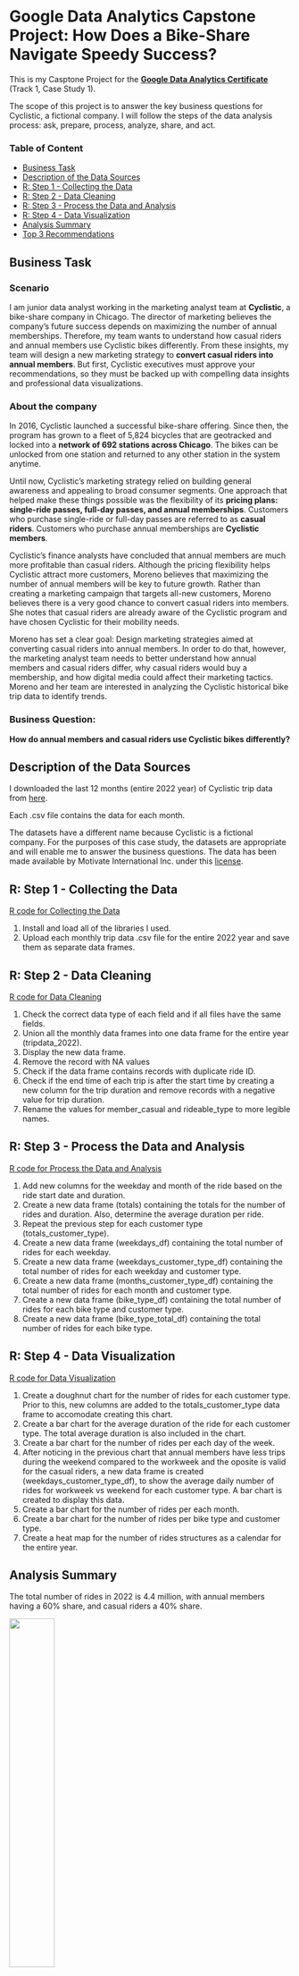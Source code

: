 # Google Data Analytics Capstone Project: How Does a Bike-Share Navigate Speedy Success?

This is my Casptone Project for the [**Google Data Analytics Certificate**](https://www.credly.com/badges/123985c2-8ea2-4731-aab7-34617a398919) (Track 1, Case Study 1).

The scope of this project is to answer the key business questions for Cyclistic, a fictional company. I will follow the steps of the data analysis process: ask, prepare, process, analyze, share, and act.

### Table of Content
-   [Business Task](#business-task)
-   [Description of the Data Sources](#description-of-the-data-sources)
-   [R: Step 1 - Collecting the Data](#r-step-1---collecting-the-data)
-   [R: Step 2 - Data Cleaning](#r-step-2---data-cleaning)
-   [R: Step 3 - Process the Data and Analysis](#r-step-3---process-the-data-and-analysis)
-   [R: Step 4 - Data Visualization](#r-step-4---data-visualization)
-   [Analysis Summary](#analysis-summary)
-   [Top 3 Recommendations](#top-3-recommendations)

## Business Task
### Scenario

I am junior data analyst working in the marketing analyst team at **Cyclistic**, a bike-share company in Chicago. The director of marketing believes the company’s future success depends on maximizing the number of annual memberships. Therefore, my team wants to understand how casual riders and annual members use Cyclistic bikes differently. From these insights, my team will design a new marketing strategy to **convert casual riders into annual members**. But first, Cyclistic executives must approve your recommendations, so they must be backed up with compelling data insights and professional data visualizations.

### About the company
In 2016, Cyclistic launched a successful bike-share offering. Since then, the program has grown to a fleet of 5,824 bicycles that are geotracked and locked into a **network of 692 stations across Chicago**. The bikes can be unlocked from one station and returned to any other station in the system anytime.

Until now, Cyclistic’s marketing strategy relied on building general awareness and appealing to broad consumer segments. One approach that helped make these things possible was the flexibility of its **pricing plans: single-ride passes, full-day passes, and annual memberships**. Customers who purchase single-ride or full-day passes are referred to as **casual riders**. Customers who purchase annual memberships are **Cyclistic members**.

Cyclistic’s finance analysts have concluded that annual members are much more profitable than casual riders. Although the pricing flexibility helps Cyclistic attract more customers, Moreno believes that maximizing the number of annual members will be key to future growth. Rather than creating a marketing campaign that targets all-new customers, Moreno believes there is a very good chance to convert casual riders into members. She notes that casual riders are already aware of the Cyclistic program and have chosen Cyclistic for their mobility needs.

Moreno has set a clear goal: Design marketing strategies aimed at converting casual riders into annual members. In order to do that, however, the marketing analyst team needs to better understand how annual members and casual riders differ, why casual riders would buy a membership, and how digital media could affect their marketing tactics. Moreno and her team are interested in analyzing the Cyclistic historical bike trip data to identify trends.

### Business Question:
**How do annual members and casual riders use Cyclistic bikes differently?**


## Description of the Data Sources
I downloaded the last 12 months (entire 2022 year) of Cyclistic trip data from [here](https://divvy-tripdata.s3.amazonaws.com/index.html).

Each .csv file contains the data for each month.

The datasets have a different name because Cyclistic is a fictional company. For the purposes of this case study,
the datasets are appropriate and will enable me to answer the business questions. The data has been made available by
Motivate International Inc. under this [license](https://ride.divvybikes.com/data-license-agreement).

## R: Step 1 - Collecting the Data
[R code for Collecting the Data](https://github.com/alin-mihalcea/google-data-analytics-capstone-project/blob/main/01_Collect_Data.R)
1. Install and load all of the libraries I used.
2. Upload each monthly trip data .csv file for the entire 2022 year and save them as separate data frames.

## R: Step 2 - Data Cleaning
[R code for Data Cleaning](https://github.com/alin-mihalcea/google-data-analytics-capstone-project/blob/main/02_Clean_Data.R)
1. Check the correct data type of each field and if all files have the same fields.
2. Union all the monthly data frames into one data frame for the entire year (tripdata_2022).
3. Display the new data frame.
4. Remove the record with NA values
5. Check if the data frame contains records with duplicate ride ID.
6. Check if the end time of each trip is after the start time by creating a new column for the trip duration and remove records with a negative value for trip duration.
7. Rename the values for member_casual and rideable_type to more legible names. 

## R: Step 3 - Process the Data and Analysis
[R code for Process the Data and Analysis](https://github.com/alin-mihalcea/google-data-analytics-capstone-project/blob/main/03_Data_Analysis.R)
1. Add new columns for the weekday and month of the ride based on the ride start date and duration.
2. Create a new data frame (totals) containing the totals for the number of rides and duration. Also, determine the average duration per ride.
3. Repeat the previous step for each customer type (totals_customer_type).
4. Create a new data frame (weekdays_df) containing the total number of rides for each weekday.
5. Create a new data frame (weekdays_customer_type_df) containing the total number of rides for each weekday and customer type.
6. Create a new data frame (months_customer_type_df) containing the total number of rides for each month and customer type.
7. Create a new data frame (bike_type_df) containing the total number of rides for each bike type and customer type.
8. Create a new data frame (bike_type_total_df) containing the total number of rides for each bike type.


## R: Step 4 - Data Visualization
[R code for Data Visualization](https://github.com/alin-mihalcea/google-data-analytics-capstone-project/blob/main/04_Data_Visualization.R)
1. Create a doughnut chart for the number of rides for each customer type. Prior to this, new columns are added to the totals_customer_type data frame to accomodate creating this chart.
2. Create a bar chart for the average duration of the ride for each customer type. The total average duration is also included in the chart.
3. Create a bar chart for the number of rides per each day of the week.
4. After noticing in the previous chart that annual members have less trips during the weekend compared to the workweek and the oposite is valid for the casual riders, a new data frame is created (weekdays_customer_type_df), to show the average daily number of rides for workweek vs weekend for each customer type. A bar chart is created to display this data.
5. Create a bar chart for the number of rides per each month.
6. Create a bar chart for the number of rides per bike type and customer type.
7. Create a heat map for the number of rides structures as a calendar for the entire year.

## Analysis Summary

The total number of rides in 2022 is 4.4 million, with annual members having a 60% share, and casual riders a 40% share.

<img src="https://github.com/alin-mihalcea/google-data-analytics-capstone-project/blob/main/viz01_doughnut_rides_customer_type.png"
width=40% height=40%>

The average ride time represents a significant difference since the level for casual riders is double compared to the annual members.

<img src="https://github.com/alin-mihalcea/google-data-analytics-capstone-project/blob/main/viz02_bar_average_ride_time.png"
width=40% height=40%>

Another significant difference is revealed in the analysis of the number of rides per day of the week.

The peak for annual members is between Tuesday and Thursday, and the low is on Sunday.

The peak for casual riders is during the weekend, with the work week at significantly lower levels.

<img src="https://github.com/alin-mihalcea/google-data-analytics-capstone-project/blob/main/viz03_bar_weekdays.png"
width=60% height=60%>

Further exploring the previous finding, this difference is better revealed after determining the average daily rides for the weekend compared to the workweek, for each customer type.

The average daily rides for annual members are lower during the weekend and the opposite for casual riders.

<img src="https://github.com/alin-mihalcea/google-data-analytics-capstone-project/blob/main/viz04_bar_weekend_workweek.png"
width=40% height=40%>

The analysis of the number of rides for each month shows a peak during the summer and a low during the winter. This applies to both annual members and casual riders.

<img src="https://github.com/alin-mihalcea/google-data-analytics-capstone-project/blob/main/viz05_bar_months.png"
width=50% height=50%>

The overall trend regarding months and days of the week can be also noticed in this heat map chart.

<img src="https://github.com/alin-mihalcea/google-data-analytics-capstone-project/blob/main/viz06_heat_map.png "
width=100% height=100%>

Regarding the preferred type of bikes, both customer types prefer the classic bike, but at a higher rate for the annual members.

<img src="https://github.com/alin-mihalcea/google-data-analytics-capstone-project/blob/main/viz07_bar_bike_type.png"
width=40% height=40%>


## Top 3 Recommendations
Your top three recommendations based on your analysis

1. Considering the casual riders prefer the weekend, I recommend analyzing the prices of the passes and annual memberships and adjusting them if needed to incentivize the casual riders to save money by purchasing annual memberships.

2. When casual members purchase passes, provide them simulations revealing how much money they would save having an annual membership compared to purchasing passes, with a focus on the summer months, when both casual members and casual riders ride the most.

3. Offer a free subscription to a cycling monitoring app for annual members. Promote testimonials of the app users, explaining how they benefit from this form of gamification.
